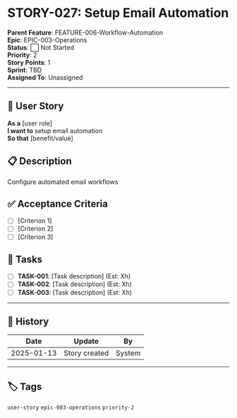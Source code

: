 # STORY-027: Setup Email Automation

**Parent Feature**: FEATURE-006-Workflow-Automation  
**Epic**: EPIC-003-Operations  
**Status**: ⬜ Not Started  
**Priority**: 2  
**Story Points**: 1  
**Sprint**: TBD  
**Assigned To**: Unassigned  

---

## 📖 User Story

**As a** [user role]  
**I want to** setup email automation  
**So that** [benefit/value]  

## 📋 Description

Configure automated email workflows

## ✅ Acceptance Criteria

- [ ] [Criterion 1]
- [ ] [Criterion 2]
- [ ] [Criterion 3]

## 📝 Tasks

- [ ] **TASK-001**: [Task description] (Est: Xh)
- [ ] **TASK-002**: [Task description] (Est: Xh)
- [ ] **TASK-003**: [Task description] (Est: Xh)

---

## 🔄 History

| Date | Update | By |
|------|--------|-----|
| 2025-01-13 | Story created | System |

---

## 🏷️ Tags

`user-story` `epic-003-operations` `priority-2`
